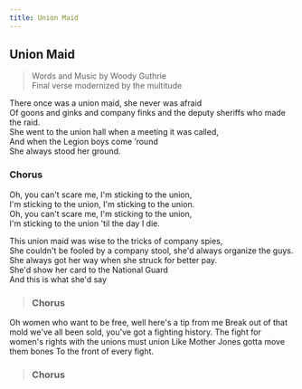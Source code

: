```yaml
---
title: Union Maid
---
```

## Union Maid

> Words and Music by Woody Guthrie  
Final verse modernized by the multitude

There once was a union maid, she never was afraid  
Of goons and ginks and company finks and the deputy sheriffs who made the raid.  
She went to the union hall when a meeting it was called,  
And when the Legion boys come &rsquo;round  
She always stood her ground.

### Chorus

Oh, you can't scare me, I'm sticking to the union,  
I'm sticking to the union, I'm sticking to the union.  
Oh, you can't scare me, I'm sticking to the union,  
I'm sticking to the union 'til the day I die.

This union maid was wise to the tricks of company spies,  
She couldn't be fooled by a company stool, she'd always organize the guys.  
She always got her way when she struck for better pay.  
She'd show her card to the National Guard  
And this is what she'd say

> ### Chorus

Oh women who want to be free, well here's a tip from me
Break out of that mold we've all been sold, you've got a fighting history.
The fight for women's rights with the unions must union
Like Mother Jones gotta move them bones
To the front of every fight.

> ### Chorus
